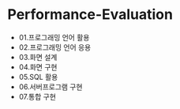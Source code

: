 # Performance-Evaluation
 - 01.프로그래밍 언어 활용
 - 02.프로그래밍 언어 응용
 - 03.화면 설계
 - 04.화면 구현
 - 05.SQL 활용
 - 06.서버프로그램 구현
 - 07.통합 구현
